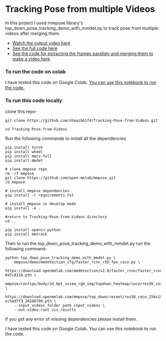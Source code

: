 # Tracking Pose from multiple Videos 

In this project I used mmpose library's top_down_pose_tracking_demo_with_mmdet.py to track pose from multiple videos after merging them.

* [Watch the output video here](https://drive.google.com/file/d/1lStnRa2Nk26SFu914vnjlmLdAm_N7Cz5/view?usp=sharing)
* [See the full code here](https://github.com/shoaib6174/Tracking-Pose-from-Videos/blob/main/top_down_pose_tracking_demo_with_mmdet.py)
* [See the code for extracting the frames parallaly and merging them to make a video here](https://github.com/shoaib6174/Tracking-Pose-from-Videos/blob/main/merge_videos.py)

### To run the code on colab
I have tested this code on Google Colab. [You can use this notebook to run the code.](https://colab.research.google.com/drive/19xB3ocGyfZf1q1pPuEolgFgLP1a1D3SC?usp=sharing)



### To run this code locally 

clone this repo-
```
git clone https://github.com/shoaib6174/Tracking-Pose-from-Videos.git

cd Tracking-Pose-from-Videos
```
Run the following commands to install all the dependencies
```
pip install torch
pip install wheel
pip install mmcv-full
pip install mmdet

# clone mmpose repo
rm -rf mmpose
git clone https://github.com/open-mmlab/mmpose.git
cd mmpose

# install mmpose dependencies
pip install -r requirements.txt

# install mmpose in develop mode
pip install -e .

#return to Tracking-Pose-from-Videos directory
cd ..

pip install opencv-python
pip install mmtrack
```

Then to run the top_down_pose_tracking_demo_with_mmdet.py run the following command- 
```
python top_down_pose_tracking_demo_with_mmdet.py \
    mmpose/demo/mmdetection_cfg/faster_rcnn_r50_fpn_coco.py \
    https://download.openmmlab.com/mmdetection/v2.0/faster_rcnn/faster_rcnn_r50_fpn_1x_coco/faster_rcnn_r50_fpn_1x_coco_20200130-047c8118.pth \
    mmpose/configs/body/2d_kpt_sview_rgb_img/topdown_heatmap/coco/res50_coco_256x192.py \
    https://download.openmmlab.com/mmpose/top_down/resnet/res50_coco_256x192-ec54d7f3_20200709.pth \
    --input_videos_folder_path input_videos \
    --out-video-root vis_results
```

If you get any error of missing dependencies please install them. 

I have tested this code on Google Colab. You can use this notebook to run the code. 
